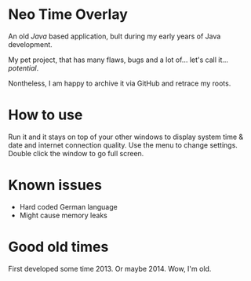# Neo Time Overlay

An old *Java* based application, bult during my early years of Java development.

My pet project, that has many flaws, bugs and a lot of... let's call it... *potential*.

Nontheless, I am happy to archive it via GitHub and retrace my roots.

# How to use

Run it and it stays on top of your other windows to display system time & date and internet connection quality. Use the menu to change settings. Double click the window to go full screen.

# Known issues

 - Hard coded German language
 - Might cause memory leaks

# Good old times

First developed some time 2013. Or maybe 2014.
Wow, I'm old.
